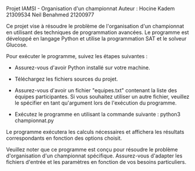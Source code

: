 Projet IAMSI - Organisation d'un championnat
Auteur : 
Hocine Kadem 21309534
Neil Benahmed 21200977

Ce projet vise à résoudre le problème de l'organisation d'un championnat en utilisant des techniques de programmation avancées. Le programme est développé en langage Python et utilise la programmation SAT et le solveur Glucose.

Pour exécuter le programme, suivez les étapes suivantes :

- Assurez-vous d'avoir Python installé sur votre machine.

- Téléchargez les fichiers sources du projet.

- Assurez-vous d'avoir un fichier "equipes.txt" contenant la liste des équipes participantes. Si vous souhaitez utiliser un autre fichier, veuillez le spécifier en tant qu'argument lors de l'exécution du programme.

- Exécutez le programme en utilisant la commande suivante : python3 championnat.py

Le programme exécutera les calculs nécessaires et affichera les résultats correspondants en fonction des options choisit.

Veuillez noter que ce programme est conçu pour résoudre le problème d'organisation d'un championnat spécifique. Assurez-vous d'adapter les fichiers d'entrée et les paramètres en fonction de vos besoins particuliers.

